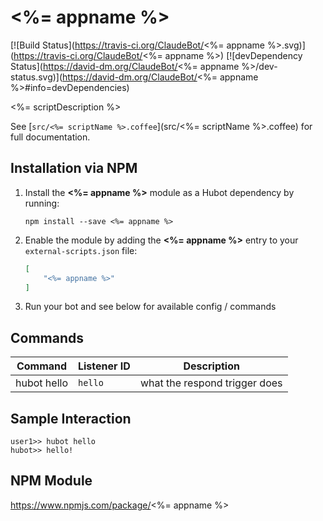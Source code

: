 # <%= appname %>

[![Build Status](https://travis-ci.org/ClaudeBot/<%= appname %>.svg)](https://travis-ci.org/ClaudeBot/<%= appname %>)
[![devDependency Status](https://david-dm.org/ClaudeBot/<%= appname %>/dev-status.svg)](https://david-dm.org/ClaudeBot/<%= appname %>#info=devDependencies)

<%= scriptDescription %>

See [`src/<%= scriptName %>.coffee`](src/<%= scriptName %>.coffee) for full documentation.


## Installation via NPM

1. Install the **<%= appname %>** module as a Hubot dependency by running:

    ```
    npm install --save <%= appname %>
    ```

2. Enable the module by adding the **<%= appname %>** entry to your `external-scripts.json` file:

    ```json
    [
        "<%= appname %>"
    ]
    ```

3. Run your bot and see below for available config / commands


## Commands

Command | Listener ID | Description
--- | --- | ---
hubot hello | `hello` | what the respond trigger does


## Sample Interaction

```
user1>> hubot hello
hubot>> hello!
```

## NPM Module

https://www.npmjs.com/package/<%= appname %>
